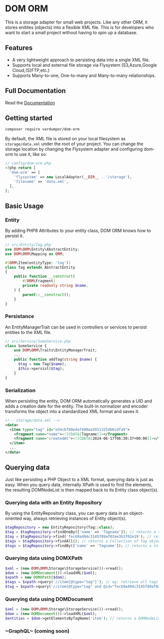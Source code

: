 # DOM ORM

This is a storage adapter for small web projects. Like any other ORM, it stores enitites (objects) into a flexible XML file. This is for developers who want to start a small project without having to spin up a database.

## Features

- A very lightweight approach to persisting data into a single XML file.
- Supports local and external file storage via Flysystem (S3,Azure,Google Cloud,(S)FTP,etc.)
- Supports Many-to-one, One-to-many and Many-to-many relationships.

## Full Documentation

Read the [Documentation](https://linktodocumentation)

## Getting started

```bash
composer require vardumper/dom-orm
```

By default, the XML file is stored on your local filesystem as `storage/data.xml` under the root of your project.
You can change the storage location by changing the Flysystem adapter and configuring dom-orm to use it, like so:

```php
// config/dom-orm.php
<?php return [
  'dom-orm' => [
    'flysystem' => new LocalAdapter(__DIR__ . '/storage'),
    'filename' => 'data.xml',
  ],
];
```

## Basic Usage

### Entity
By adding PHP8 Attributes to your entity class, DOM ORM knows how to persist it.

```php
// src/Entity/Tag.php
use DOM\ORM\Entity\AbstractEntity;
use DOM\ORM\Mapping as ORM;

#[ORM\Item(entityType: 'tag')]
class Tag extends AbstractEntity
{
    public function __construct(
        #[ORM\Fragment]
        private readonly string $name,
    ) {
        parent::__construct();
    }
}
```

### Persistance

An EntityManagerTrait can be used in controllers or services to persist entities to the XML file.
```php
// src/Service/SomeService.php
class SomeService {
    use DOM\ORM\Traits\EntityManagerTrait;
    ...
    public function addTag(string $name) {
      $tag = new Tag($name);
      $this->persist($tag);
    }
}
```

### Serialization

When persisting the entity, DOM ORM automatically generates a UID and adds a creation date for the entity.
The built-in normalizer and encoder transforms the object into a standardized XML format and saves it.

```xml
<!-- storage/data.xml -->
<data>
  <item type="tag" id="e34cbf80edaf490aa39113254b6cdfa9">
    <fragment name="name"><![CDATA[Tagname]]></fragment>
    <fragment name="createdAt"><![CDATA[2024-06-17T06:30:37+00:00]]></fragment>
  </item>
  ...
</data>
```

## Querying data

Just like persisting a PHP Object to a XML format, querying data is just as easy.
When you query data, internally XPath is used to find the elements, the resulting DOMNodeList is then mapped back to its Entity class object(s).

### Querying data with an Entity Repository

By using the EntityRepository class, you can query data in an object-oriented way, always retrieving instances of Entity object(s).
```php
$tagRepository = new EntityRepository(Tag::class);
$tag = $tagRepository->findOneBy(['name' => 'Tagname']); // returns a single Tag object
$tag = $tagRepository->find('fec69a494c3145f89af03ae3b3702e19'); // return a single Tag object
$tags = $tagRepository->findAll(); // returns a Collection of Tag objects
$tags = $tagRepository->findBy(['name' => 'Tagname']); // returns a Collection of Tag objects
```

### Querying data using DOMXPath

```php
$xml = (new DOM\ORM\Storage\StorageService())->read();
$dom = (new DOMDocument())->loadXML($xml);
$xpath = new DOMXPath($dom);
$tags = $xpath->query('//item[@type="tag"]'); // eg: retrieve all tags at any depth
$tag = $xpath->query('//item[@type="tag" and @id="fec69a494c3145f89af03ae3b3702e19"]'); // eg: retrieve a single tag with a specific ID
```

### Querying data using DOMDocument

```php
$xml = (new DOM\ORM\Storage\StorageService())->read();
$dom = (new DOMDocument())->loadXML($xml);
$entities = $dom->getElementsByTagName('item'); // returns a DOMNodeList of all entities
```
### ~GraphQL~ (coming soon)